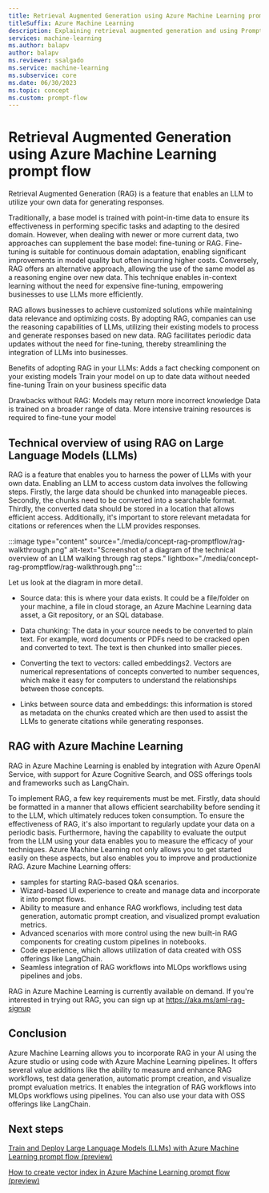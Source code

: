 ```yaml
---
title: Retrieval Augmented Generation using Azure Machine Learning prompt flow (preview)
titleSuffix: Azure Machine Learning
description: Explaining retrieval augmented generation and using Prompt Flow models for business use cases
services: machine-learning
ms.author: balapv
author: balapv
ms.reviewer: ssalgado
ms.service: machine-learning
ms.subservice: core
ms.date: 06/30/2023
ms.topic: concept
ms.custom: prompt-flow
---
```


# Retrieval Augmented Generation using Azure Machine Learning prompt flow

Retrieval Augmented Generation (RAG) is a feature that enables an LLM to utilize your own data for generating responses.  

Traditionally, a base model is trained with point-in-time data to ensure its effectiveness in performing specific tasks and adapting to the desired domain. However, when dealing with newer or more current data, two approaches can supplement the base model: fine-tuning or RAG. Fine-tuning is suitable for continuous domain adaptation, enabling significant improvements in model quality but often incurring higher costs. Conversely, RAG offers an alternative approach, allowing the use of the same model as a reasoning engine over new data. This technique enables in-context learning without the need for expensive fine-tuning, empowering businesses to use LLMs more efficiently. 

RAG allows businesses to achieve customized solutions while maintaining data relevance and optimizing costs. By adopting RAG, companies can use the reasoning capabilities of LLMs, utilizing their existing models to process and generate responses based on new data. RAG facilitates periodic data updates without the need for fine-tuning, thereby streamlining the integration of LLMs into businesses. 

Benefits of adopting RAG in your LLMs:
Adds a fact checking component on your existing models
Train your model on up to date data without needed fine-tuning
Train on your business specific data

Drawbacks without RAG:
Models may return more incorrect knowledge
Data is trained on a broader range of data. More intensive training resources is required to fine-tune your model 

## Technical overview of using RAG on Large Language Models (LLMs)

RAG is a feature that enables you to harness the power of LLMs with your own data. Enabling an LLM to access custom data involves the following steps. Firstly, the large data should be chunked into manageable pieces. Secondly, the chunks need to be converted into a searchable format. Thirdly, the converted data should be stored in a location that allows efficient access. Additionally, it's important to store relevant metadata for citations or references when the LLM provides responses. 

:::image type="content" source="./media/concept-rag-promptflow/rag-walkthrough.png" alt-text="Screenshot of a diagram of the technical overview of an LLM walking through rag steps." lightbox="./media/concept-rag-promptflow/rag-walkthrough.png":::

Let us look at the diagram in more detail. 

* Source data: this is where your data exists. It could be a file/folder on your machine, a file in cloud storage, an Azure Machine Learning data asset, a Git repository, or an SQL database. 

* Data chunking: The data in your source needs to be converted to plain text. For example, word documents or PDFs need to be cracked open and converted to text. The text is then chunked into smaller pieces. 

* Converting the text to vectors: called embeddings2. Vectors are numerical representations of concepts converted to number sequences, which make it easy for computers to understand the relationships between those concepts. 

* Links between source data and embeddings: this information is stored as metadata on the chunks created which are then used to assist the LLMs to generate citations while generating responses. 

## RAG with Azure Machine Learning 

RAG in Azure Machine Learning is enabled by integration with Azure OpenAI Service, with support for Azure Cognitive Search, and OSS offerings tools and frameworks such as LangChain. 

To implement RAG, a few key requirements must be met. Firstly, data should be formatted in a manner that allows efficient searchability before sending it to the LLM, which ultimately reduces token consumption. To ensure the effectiveness of RAG, it's also important to regularly update your data on a periodic basis. Furthermore, having the capability to evaluate the output from the LLM using your data enables you to measure the efficacy of your techniques. Azure Machine Learning not only allows you to get started easily on these aspects, but also enables you to improve and productionize RAG. Azure Machine Learning offers: 

* samples for starting RAG-based Q&A scenarios. 
* Wizard-based UI experience to create and manage data and incorporate it into prompt flows. 
* Ability to measure and enhance RAG workflows, including test data generation, automatic prompt creation, and visualized prompt evaluation metrics. 
* Advanced scenarios with more control using the new built-in RAG components for creating custom pipelines in notebooks. 
* Code experience, which allows utilization of data created with OSS offerings like LangChain. 
* Seamless integration of RAG workflows into MLOps workflows using pipelines and jobs. 

RAG in Azure Machine Learning is currently available on demand. If you're interested
in trying out RAG, you can sign up at <https://aka.ms/aml-rag-signup>

## Conclusion

Azure Machine Learning allows you to incorporate RAG in your AI using the Azure studio or using code with Azure Machine Learning pipelines. It offers several value additions like the ability to measure and enhance RAG workflows, test data generation, automatic prompt creation, and visualize prompt evaluation metrics. It enables the integration of RAG workflows into MLOps workflows using pipelines. You can also use your data with OSS offerings like LangChain. 

[^1]: [Retrieval-Augmented Generation for Knowledge-Intensive NLP Tasks](https://arxiv.org/abs/2005.11401).
[^2]: To convert text to vectors, that is, create embeddings, an embedding
model is used. Azure OpenAI Service models like Ada or open-source
libraries like [Sentence Transformers](https://www.sbert.net/index.html)
can be used to create embeddings.
[^3]: In Azure Machine Learning, the Vector Index could be a [FAISS](https://faiss.ai/)
Index or an [Azure Cognitive Search
index](../search/search-what-is-an-index.md).

## Next steps

[Train and Deploy Large Language Models (LLMs) with Azure Machine Learning prompt flow (preview)](how-to-train-promptflow.md)

[How to create vector index in Azure Machine Learning prompt flow (preview)](how-to-create-vector-index.md)

